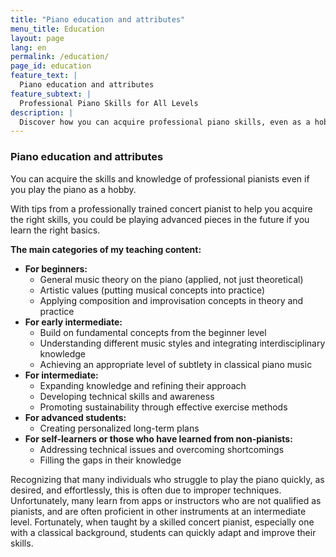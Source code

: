 ```yaml
---
title: "Piano education and attributes"
menu_title: Education
layout: page
lang: en
permalink: /education/
page_id: education
feature_text: |
  Piano education and attributes
feature_subtext: |
  Professional Piano Skills for All Levels
description: |
  Discover how you can acquire professional piano skills, even as a hobbyist. Learn from an experienced concert pianist and improve your technique, from beginner level to advanced. Overcome technical challenges and fill knowledge gaps. #PianoLessons #ProfessionalTechniques
---
```


### Piano education and attributes

You can acquire the skills and knowledge of professional pianists even if you play the piano as a hobby. 

With tips from a professionally trained concert pianist to help you acquire the right skills, you could be playing advanced pieces in the future if you learn the right basics.

**The main categories of my teaching content:**
- **For beginners:**<br>
    - General music theory on the piano (applied, not just theoretical)
    - Artistic values (putting musical concepts into practice)
    - Applying composition and improvisation concepts in theory and practice
- **For early intermediate:**<br>
    - Build on fundamental concepts from the beginner level
    - Understanding different music styles and integrating interdisciplinary knowledge
    - Achieving an appropriate level of subtlety in classical piano music
- **For intermediate:**<br>
    - Expanding knowledge and refining their approach
    - Developing technical skills and awareness
    - Promoting sustainability through effective exercise methods
- **For advanced students:**<br>
    - Creating personalized long-term plans
- **For self-learners or those who have learned from non-pianists:**<br>
    - Addressing technical issues and overcoming shortcomings
    - Filling the gaps in their knowledge

Recognizing that many individuals who struggle to play the piano quickly, as desired, and effortlessly, this is often due to improper techniques. Unfortunately, many learn from apps or instructors who are not qualified as pianists, and are often proficient in other instruments at an intermediate level. Fortunately, when taught by a skilled concert pianist, especially one with a classical background, students can quickly adapt and improve their skills.
